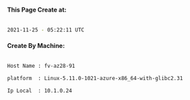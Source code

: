 
   
#### This Page Create at:

```bash

2021-11-25 - 05:22:11 UTC

```

#### Create By Machine:

```bash

Host Name : fv-az28-91

platform  : Linux-5.11.0-1021-azure-x86_64-with-glibc2.31

Ip Local  : 10.1.0.24

```

